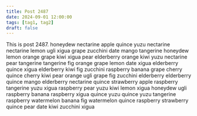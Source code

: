 ```yaml
---
title: Post 2487
date: 2024-09-01 12:00:00
tags: [tag1, tag2]
draft: false
---
```

This is post 2487.
honeydew
nectarine
apple
quince
yuzu
nectarine
nectarine
lemon
ugli
xigua
grape
zucchini
date
mango
tangerine
honeydew
lemon
orange
grape
kiwi
xigua
pear
elderberry
orange
kiwi
yuzu
nectarine
pear
tangerine
tangerine
fig
orange
grape
lemon
date
xigua
elderberry
quince
xigua
elderberry
kiwi
fig
zucchini
raspberry
banana
grape
cherry
quince
cherry
kiwi
pear
orange
ugli
grape
fig
zucchini
elderberry
elderberry
quince
mango
elderberry
nectarine
quince
strawberry
apple
raspberry
tangerine
yuzu
xigua
raspberry
pear
yuzu
kiwi
lemon
xigua
honeydew
ugli
raspberry
banana
raspberry
xigua
quince
yuzu
quince
yuzu
tangerine
raspberry
watermelon
banana
fig
watermelon
quince
raspberry
strawberry
quince
pear
date
kiwi
zucchini
xigua
